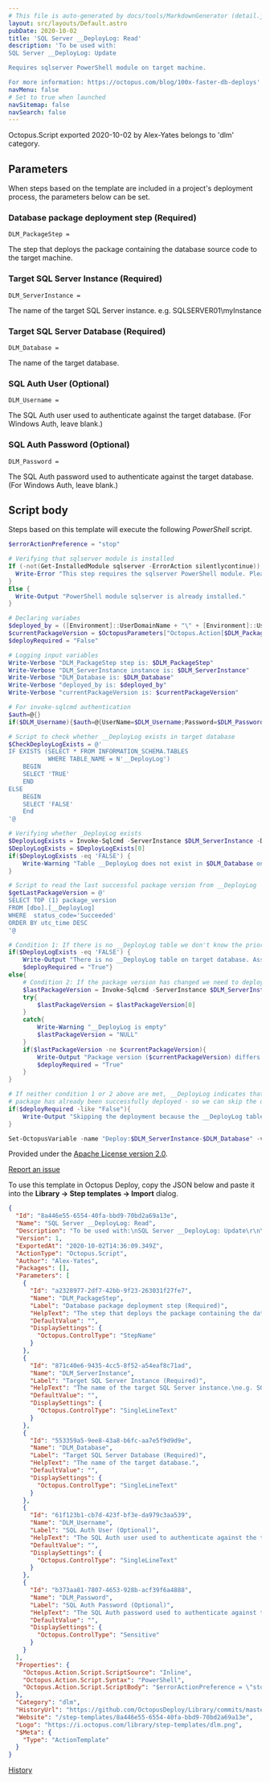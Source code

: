 ```yaml
---
# This file is auto-generated by docs/tools/MarkdownGenerator (detail.js)
layout: src/layouts/Default.astro
pubDate: 2020-10-02
title: 'SQL Server __DeployLog: Read'
description: 'To be used with:
SQL Server __DeployLog: Update

Requires sqlserver PowerShell module on target machine.

For more information: https://octopus.com/blog/100x-faster-db-deploys'
navMenu: false
# Set to true when launched
navSitemap: false
navSearch: false
---
```


Octopus.Script exported 2020-10-02 by Alex-Yates belongs to 'dlm' category.

## Parameters

When steps based on the template are included in a project's deployment process, the parameters below can be set.


<div class="param">

### Database package deployment step (Required)

`DLM_PackageStep = `

The step that deploys the package containing the database source code to the target machine.

</div>
        
<div class="param">

### Target SQL Server Instance (Required)

`DLM_ServerInstance = `

The name of the target SQL Server instance.
e.g. SQLSERVER01\myInstance

</div>
        
<div class="param">

### Target SQL Server Database (Required)

`DLM_Database = `

The name of the target database.

</div>
        
<div class="param">

### SQL Auth User (Optional)

`DLM_Username = `

The SQL Auth user used to authenticate against the target database. (For Windows Auth, leave blank.)

</div>
        
<div class="param">

### SQL Auth Password (Optional)

`DLM_Password = `

The SQL Auth password used to authenticate against the target database. (For Windows Auth, leave blank.)

</div>
        

## Script body

Steps based on this template will execute the following *PowerShell* script.

```powershell
$errorActionPreference = "stop"

# Verifying that sqlserver module is installed
If (-not(Get-InstalledModule sqlserver -ErrorAction silentlycontinue)) {
  Write-Error "This step requires the sqlserver PowerShell module. Please install it and try again."
}
Else {
  Write-Output "PowerShell module sqlserver is already installed."
}

# Declaring variabes
$deployed_by = ([Environment]::UserDomainName + "\" + [Environment]::UserName)
$currentPackageVersion = $OctopusParameters["Octopus.Action[$DLM_PackageStep].Package.PackageVersion"]
$deployRequired = "False"

# Logging input variables
Write-Verbose "DLM_PackageStep step is: $DLM_PackageStep"
Write-Verbose "DLM_ServerInstance instance is: $DLM_ServerInstance"
Write-Verbose "DLM_Database is: $DLM_Database"
Write-Verbose "deployed_by is: $deployed_by"
Write-Verbose "currentPackageVersion is: $currentPackageVersion"

# For invoke-sqlcmd authentication
$auth=@{}
if($DLM_Username){$auth=@{UserName=$DLM_Username;Password=$DLM_Password}}

# Script to check whether __DeployLog exists in target database
$CheckDeployLogExists = @'
IF EXISTS (SELECT * FROM INFORMATION_SCHEMA.TABLES
           WHERE TABLE_NAME = N'__DeployLog')
    BEGIN
    SELECT 'TRUE'
    END 
ELSE
    BEGIN
    SELECT 'FALSE'
    End
'@

# Verifying whether _DeployLog exists
$DeployLogExists = Invoke-Sqlcmd -ServerInstance $DLM_ServerInstance -Database $DLM_Database -Query $CheckDeployLogExists @Auth 
$DeployLogExists = $DeployLogExists[0]
if($DeployLogExists -eq 'FALSE') {
    Write-Warning "Table __DeployLog does not exist in $DLM_Database on $DLM_ServerInstance pre-deployment."
}

# Script to read the last successful package version from __DeployLog
$getLastPackageVersion = @'
SELECT TOP (1) package_version 
FROM [dbo].[__DeployLog]
WHERE  status_code='Succeeded'
ORDER BY utc_time DESC
'@

# Condition 1: If there is no __DeployLog table we don't know the prior state so we need to deploy the package
if($DeployLogExists -eq 'FALSE') {
    Write-Output "There is no __DeployLog table on target database. Assuming re-deployment is required."
    $deployRequired = "True"}
else{
    # Condition 2: If the package version has changed we need to deploy the new package
    $lastPackageVersion = Invoke-Sqlcmd -ServerInstance $DLM_ServerInstance -Database $DLM_Database -Query $getLastPackageVersion @Auth
    try{
        $lastPackageVersion = $lastPackageVersion[0]
    }
    catch{
        Write-Warning "__DeployLog is empty"
        $lastPackageVersion = "NULL"
    }
    if($lastPackageVersion -ne $currentPackageVersion){
        Write-Output "Package version ($currentPackageVersion) differs from previous package version ($lastPackageVersion), re-deployment is required."
        $deployRequired = "True"
    }
}

# If neither condition 1 or 2 above are met, __DeployLog indicates that this 
# package has already been successfully deployed - so we can skip the deployment
if($deployRequired -like "False"){
    Write-Output "Skipping the deployment because the __DeployLog table in $DLM_Database on $DLM_ServerInstance indicates that package $currentPackageVersion has already been successfully deployed."
}

Set-OctopusVariable -name "Deploy:$DLM_ServerInstance-$DLM_Database" -value $deployRequired

```

Provided under the [Apache License version 2.0](https://github.com/OctopusDeploy/Library/blob/master/LICENSE.txt).

[Report an issue](https://github.com/OctopusDeploy/Library/issues/new?assignees=&labels=&projects=&template=bug-report.yml&title=Issue%20with%20SQL%20Server%20__DeployLog%3A%20Read&step-template=SQL%20Server%20__DeployLog%3A%20Read)

<div class="get-json">

To use this template in Octopus Deploy, copy the JSON below and paste it into the **Library → Step templates → Import** dialog.

```json
{
  "Id": "8a446e55-6554-40fa-bbd9-70bd2a69a13e",
  "Name": "SQL Server __DeployLog: Read",
  "Description": "To be used with:\nSQL Server __DeployLog: Update\r\n\r\nRequires sqlserver PowerShell module on target machine.\r\n\r\nFor more information: https://octopus.com/blog/100x-faster-db-deploys",
  "Version": 1,
  "ExportedAt": "2020-10-02T14:36:09.349Z",
  "ActionType": "Octopus.Script",
  "Author": "Alex-Yates",
  "Packages": [],
  "Parameters": [
    {
      "Id": "a2328977-2df7-42bb-9f23-263031f27fe7",
      "Name": "DLM_PackageStep",
      "Label": "Database package deployment step (Required)",
      "HelpText": "The step that deploys the package containing the database source code to the target machine.",
      "DefaultValue": "",
      "DisplaySettings": {
        "Octopus.ControlType": "StepName"
      }
    },
    {
      "Id": "871c40e6-9435-4cc5-8f52-a54eaf8c71ad",
      "Name": "DLM_ServerInstance",
      "Label": "Target SQL Server Instance (Required)",
      "HelpText": "The name of the target SQL Server instance.\ne.g. SQLSERVER01\\myInstance",
      "DefaultValue": "",
      "DisplaySettings": {
        "Octopus.ControlType": "SingleLineText"
      }
    },
    {
      "Id": "553359a5-9ee8-43a8-b6fc-aa7e5f9d9d9e",
      "Name": "DLM_Database",
      "Label": "Target SQL Server Database (Required)",
      "HelpText": "The name of the target database.",
      "DefaultValue": "",
      "DisplaySettings": {
        "Octopus.ControlType": "SingleLineText"
      }
    },
    {
      "Id": "61f123b1-cb7d-423f-bf3e-da979c3aa539",
      "Name": "DLM_Username",
      "Label": "SQL Auth User (Optional)",
      "HelpText": "The SQL Auth user used to authenticate against the target database. (For Windows Auth, leave blank.)",
      "DefaultValue": "",
      "DisplaySettings": {
        "Octopus.ControlType": "SingleLineText"
      }
    },
    {
      "Id": "b373aa81-7807-4653-928b-acf39f6a4888",
      "Name": "DLM_Password",
      "Label": "SQL Auth Password (Optional)",
      "HelpText": "The SQL Auth password used to authenticate against the target database. (For Windows Auth, leave blank.)",
      "DefaultValue": "",
      "DisplaySettings": {
        "Octopus.ControlType": "Sensitive"
      }
    }
  ],
  "Properties": {
    "Octopus.Action.Script.ScriptSource": "Inline",
    "Octopus.Action.Script.Syntax": "PowerShell",
    "Octopus.Action.Script.ScriptBody": "$errorActionPreference = \"stop\"\n\n# Verifying that sqlserver module is installed\nIf (-not(Get-InstalledModule sqlserver -ErrorAction silentlycontinue)) {\n  Write-Error \"This step requires the sqlserver PowerShell module. Please install it and try again.\"\n}\nElse {\n  Write-Output \"PowerShell module sqlserver is already installed.\"\n}\n\n# Declaring variabes\n$deployed_by = ([Environment]::UserDomainName + \"\\\" + [Environment]::UserName)\n$currentPackageVersion = $OctopusParameters[\"Octopus.Action[$DLM_PackageStep].Package.PackageVersion\"]\n$deployRequired = \"False\"\n\n# Logging input variables\nWrite-Verbose \"DLM_PackageStep step is: $DLM_PackageStep\"\nWrite-Verbose \"DLM_ServerInstance instance is: $DLM_ServerInstance\"\nWrite-Verbose \"DLM_Database is: $DLM_Database\"\nWrite-Verbose \"deployed_by is: $deployed_by\"\nWrite-Verbose \"currentPackageVersion is: $currentPackageVersion\"\n\n# For invoke-sqlcmd authentication\n$auth=@{}\nif($DLM_Username){$auth=@{UserName=$DLM_Username;Password=$DLM_Password}}\n\n# Script to check whether __DeployLog exists in target database\n$CheckDeployLogExists = @'\nIF EXISTS (SELECT * FROM INFORMATION_SCHEMA.TABLES\n           WHERE TABLE_NAME = N'__DeployLog')\n    BEGIN\n    SELECT 'TRUE'\n    END \nELSE\n    BEGIN\n    SELECT 'FALSE'\n    End\n'@\n\n# Verifying whether _DeployLog exists\n$DeployLogExists = Invoke-Sqlcmd -ServerInstance $DLM_ServerInstance -Database $DLM_Database -Query $CheckDeployLogExists @Auth \n$DeployLogExists = $DeployLogExists[0]\nif($DeployLogExists -eq 'FALSE') {\n    Write-Warning \"Table __DeployLog does not exist in $DLM_Database on $DLM_ServerInstance pre-deployment.\"\n}\n\n# Script to read the last successful package version from __DeployLog\n$getLastPackageVersion = @'\nSELECT TOP (1) package_version \nFROM [dbo].[__DeployLog]\nWHERE  status_code='Succeeded'\nORDER BY utc_time DESC\n'@\n\n# Condition 1: If there is no __DeployLog table we don't know the prior state so we need to deploy the package\nif($DeployLogExists -eq 'FALSE') {\n    Write-Output \"There is no __DeployLog table on target database. Assuming re-deployment is required.\"\n    $deployRequired = \"True\"}\nelse{\n    # Condition 2: If the package version has changed we need to deploy the new package\n    $lastPackageVersion = Invoke-Sqlcmd -ServerInstance $DLM_ServerInstance -Database $DLM_Database -Query $getLastPackageVersion @Auth\n    try{\n        $lastPackageVersion = $lastPackageVersion[0]\n    }\n    catch{\n        Write-Warning \"__DeployLog is empty\"\n        $lastPackageVersion = \"NULL\"\n    }\n    if($lastPackageVersion -ne $currentPackageVersion){\n        Write-Output \"Package version ($currentPackageVersion) differs from previous package version ($lastPackageVersion), re-deployment is required.\"\n        $deployRequired = \"True\"\n    }\n}\n\n# If neither condition 1 or 2 above are met, __DeployLog indicates that this \n# package has already been successfully deployed - so we can skip the deployment\nif($deployRequired -like \"False\"){\n    Write-Output \"Skipping the deployment because the __DeployLog table in $DLM_Database on $DLM_ServerInstance indicates that package $currentPackageVersion has already been successfully deployed.\"\n}\n\nSet-OctopusVariable -name \"Deploy:$DLM_ServerInstance-$DLM_Database\" -value $deployRequired\n"
  },
  "Category": "dlm",
  "HistoryUrl": "https://github.com/OctopusDeploy/Library/commits/master/step-templates//opt/buildagent/work/75443764cd38076d/step-templates/sql-deploylog-read.json",
  "Website": "/step-templates/8a446e55-6554-40fa-bbd9-70bd2a69a13e",
  "Logo": "https://i.octopus.com/library/step-templates/dlm.png",
  "$Meta": {
    "Type": "ActionTemplate"
  }
}
```

[History](https://github.com/OctopusDeploy/Library/commits/master/step-templates/https://github.com/OctopusDeploy/Library/commits/master/step-templates//opt/buildagent/work/75443764cd38076d/step-templates/sql-deploylog-read.json)

</div>

